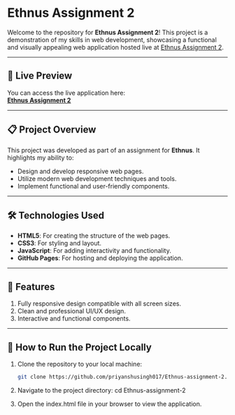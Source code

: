 # Ethnus Assignment 2  

Welcome to the repository for **Ethnus Assignment 2**! This project is a demonstration of my skills in web development, showcasing a functional and visually appealing web application hosted live at [Ethnus Assignment 2](https://priyanshusingh017.github.io/Ethnus-assignment-2/).  

---

## 🌟 **Live Preview**  
You can access the live application here:  
[**Ethnus Assignment 2**](https://priyanshusingh017.github.io/Ethnus-assignment-2/)  

---

## 📋 **Project Overview**  
This project was developed as part of an assignment for **Ethnus**. It highlights my ability to:  
- Design and develop responsive web pages.  
- Utilize modern web development techniques and tools.  
- Implement functional and user-friendly components.  

---

## 🛠️ **Technologies Used**  
- **HTML5**: For creating the structure of the web pages.  
- **CSS3**: For styling and layout.  
- **JavaScript**: For adding interactivity and functionality.  
- **GitHub Pages**: For hosting and deploying the application.  

---

## 🚀 **Features**  
1. Fully responsive design compatible with all screen sizes.  
2. Clean and professional UI/UX design.  
3. Interactive and functional components.  

---

## 📜 **How to Run the Project Locally**  
1. Clone the repository to your local machine:  
   ```bash
   git clone https://github.com/priyanshusingh017/Ethnus-assignment-2.git


2. Navigate to the project directory:
   cd Ethnus-assignment-2

3. Open the index.html file in your browser to view the application.
